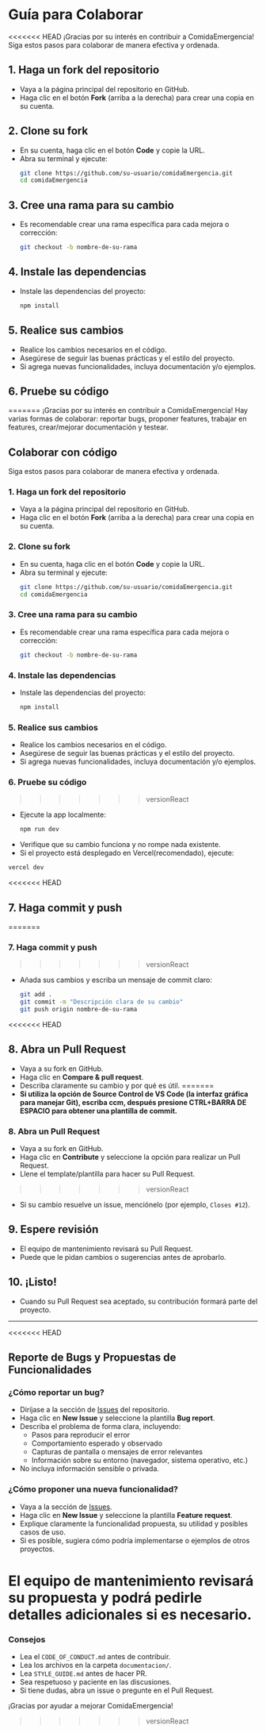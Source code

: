 # Guía para Colaborar

<<<<<<< HEAD
¡Gracias por su interés en contribuir a ComidaEmergencia! Siga estos pasos para colaborar de manera efectiva y ordenada.

## 1. Haga un fork del repositorio

- Vaya a la página principal del repositorio en GitHub.
- Haga clic en el botón **Fork** (arriba a la derecha) para crear una copia en su cuenta.

## 2. Clone su fork

- En su cuenta, haga clic en el botón **Code** y copie la URL.
- Abra su terminal y ejecute:
  ```bash
  git clone https://github.com/su-usuario/comidaEmergencia.git
  cd comidaEmergencia
  ```

## 3. Cree una rama para su cambio

- Es recomendable crear una rama específica para cada mejora o corrección:
  ```bash
  git checkout -b nombre-de-su-rama
  ```

## 4. Instale las dependencias

- Instale las dependencias del proyecto:
  ```bash
  npm install
  ```

## 5. Realice sus cambios

- Realice los cambios necesarios en el código.
- Asegúrese de seguir las buenas prácticas y el estilo del proyecto.
- Si agrega nuevas funcionalidades, incluya documentación y/o ejemplos.

## 6. Pruebe su código
=======
¡Gracias por su interés en contribuir a ComidaEmergencia! Hay varias formas de colaborar: reportar bugs, proponer features, trabajar en features, crear/mejorar documentación y testear.

## Colaborar con código
 Siga estos pasos para colaborar de manera efectiva y ordenada.

### 1. Haga un fork del repositorio

- Vaya a la página principal del repositorio en GitHub.
- Haga clic en el botón **Fork** (arriba a la derecha) para crear una copia en su cuenta.

### 2. Clone su fork

- En su cuenta, haga clic en el botón **Code** y copie la URL.
- Abra su terminal y ejecute:
  ```bash
  git clone https://github.com/su-usuario/comidaEmergencia.git
  cd comidaEmergencia
  ```

### 3. Cree una rama para su cambio

- Es recomendable crear una rama específica para cada mejora o corrección:
  ```bash
  git checkout -b nombre-de-su-rama
  ```

### 4. Instale las dependencias

- Instale las dependencias del proyecto:
  ```bash
  npm install
  ```

### 5. Realice sus cambios

- Realice los cambios necesarios en el código.
- Asegúrese de seguir las buenas prácticas y el estilo del proyecto.
- Si agrega nuevas funcionalidades, incluya documentación y/o ejemplos.

### 6. Pruebe su código
>>>>>>> versionReact

- Ejecute la app localmente:
  ```bash
  npm run dev
  ```
- Verifique que su cambio funciona y no rompe nada existente.
- Si el proyecto está desplegado en Vercel(recomendado), ejecute:

```bash
vercel dev
```

<<<<<<< HEAD
## 7. Haga commit y push
=======
### 7. Haga commit y push
>>>>>>> versionReact

- Añada sus cambios y escriba un mensaje de commit claro:
  ```bash
  git add .
  git commit -m "Descripción clara de su cambio"
  git push origin nombre-de-su-rama
  ```
<<<<<<< HEAD

## 8. Abra un Pull Request

- Vaya a su fork en GitHub.
- Haga clic en **Compare & pull request**.
- Describa claramente su cambio y por qué es útil.
=======
- **Si utiliza la opción de Source Control de VS Code (la interfaz gráfica para manejar Git), escriba ccm, después presione CTRL+BARRA DE ESPACIO para obtener una plantilla de commit.**

### 8. Abra un Pull Request

- Vaya a su fork en GitHub.
- Haga clic en **Contribute** y seleccione la opción para realizar un Pull Request.
- Llene el template/plantilla para hacer su Pull Request.
>>>>>>> versionReact
- Si su cambio resuelve un issue, menciónelo (por ejemplo, `Closes #12`).

## 9. Espere revisión

- El equipo de mantenimiento revisará su Pull Request.
- Puede que le pidan cambios o sugerencias antes de aprobarlo.

## 10. ¡Listo!

- Cuando su Pull Request sea aceptado, su contribución formará parte del proyecto.

---

<<<<<<< HEAD
## Reporte de Bugs y Propuestas de Funcionalidades

### ¿Cómo reportar un bug?

- Diríjase a la sección de [Issues](https://github.com/Ariel-GonzAguer/comidaEmergencia/issues) del repositorio.
- Haga clic en **New Issue** y seleccione la plantilla **Bug report**.
- Describa el problema de forma clara, incluyendo:
  - Pasos para reproducir el error
  - Comportamiento esperado y observado
  - Capturas de pantalla o mensajes de error relevantes
  - Información sobre su entorno (navegador, sistema operativo, etc.)
- No incluya información sensible o privada.

### ¿Cómo proponer una nueva funcionalidad?

- Vaya a la sección de [Issues](https://github.com/Ariel-GonzAguer/comidaEmergencia/issues).
- Haga clic en **New Issue** y seleccione la plantilla **Feature request**.
- Explique claramente la funcionalidad propuesta, su utilidad y posibles casos de uso.
- Si es posible, sugiera cómo podría implementarse o ejemplos de otros proyectos.

El equipo de mantenimiento revisará su propuesta y podrá pedirle detalles adicionales si es necesario.
=======
### Consejos

- Lea el `CODE_OF_CONDUCT.md` antes de contribuir.
- Lea los archivos en la carpeta `documentacion/`.
- Lea `STYLE_GUIDE.md` antes de hacer PR.
- Sea respetuoso y paciente en las discusiones.
- Si tiene dudas, abra un issue o pregunte en el Pull Request.

¡Gracias por ayudar a mejorar ComidaEmergencia!
>>>>>>> versionReact

